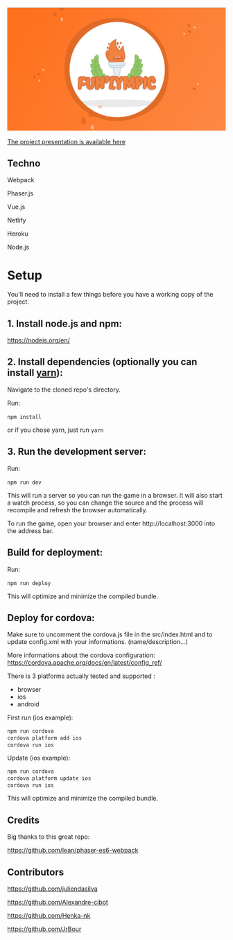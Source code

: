 ![Home page](https://github.com/juliendasilva/Fun-Lympic/blob/master/assets/presentation.png)

[The project presentation is available here](https://github.com/juliendasilva/Fun-Lympic/blob/master/Fun'Lympic_Presentation.pdf)

## Techno
Webpack

Phaser.js

Vue.js

Netlify

Heroku

Node.js

# Setup
You'll need to install a few things before you have a working copy of the project.

## 1. Install node.js and npm:

https://nodejs.org/en/


## 2. Install dependencies (optionally you can install [yarn](https://yarnpkg.com/)):

Navigate to the cloned repo's directory.

Run:

```npm install``` 

or if you chose yarn, just run ```yarn```

## 3. Run the development server:

Run:

```npm run dev```

This will run a server so you can run the game in a browser. It will also start a watch process, so you can change the source and the process will recompile and refresh the browser automatically.

To run the game, open your browser and enter http://localhost:3000 into the address bar.


## Build for deployment:

Run:

```npm run deploy```

This will optimize and minimize the compiled bundle.

## Deploy for cordova:
Make sure to uncomment the cordova.js file in the src/index.html and to update config.xml with your informations. (name/description...)

More informations about the cordova configuration:
https://cordova.apache.org/docs/en/latest/config_ref/

There is 3 platforms actually tested and supported : 
- browser
- ios
- android

First run (ios example):

```
npm run cordova
cordova platform add ios
cordova run ios
```

Update (ios example):

```
npm run cordova
cordova platform update ios
cordova run ios
```

This will optimize and minimize the compiled bundle.

## Credits
Big thanks to this great repo:

https://github.com/lean/phaser-es6-webpack

## Contributors

https://github.com/juliendasilva

https://github.com/Alexandre-cibot

https://github.com/Henka-nk

https://github.com/JrBour